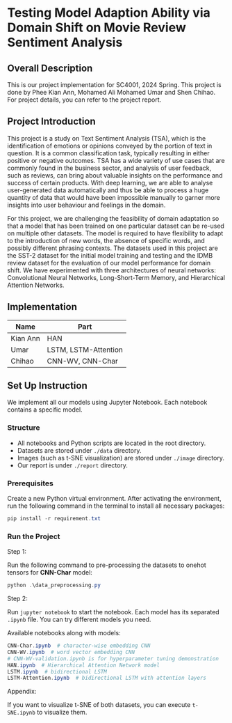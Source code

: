 # Testing Model Adaption Ability via Domain Shift on Movie Review Sentiment Analysis

## Overall Description

This is our project implementation for SC4001, 2024 Spring. This project is done by Phee Kian Ann, Mohamed Ali Mohamed Umar and Shen Chihao. For project  details, you can refer to the project report. 

## Project Introduction

This project is a study on Text Sentiment Analysis (TSA), which is the identification of emotions or opinions conveyed by the portion of text in question. It is a common classification task, typically resulting in either positive or negative outcomes. TSA has a wide variety of use cases that are commonly found in the business sector, and analysis of user feedback, such as reviews, can bring about valuable insights on the performance and success of certain products. With deep learning, we are able to analyse user-generated data automatically and thus be able to process a huge quantity of data that would have been impossible manually to garner more insights into user behaviour and feelings in the domain. 

For this project, we are challenging the feasibility of domain adaptation so that a model that has been trained on one particular dataset can be re-used on multiple other datasets. The model is required to have flexibility to adapt to the introduction of new words, the absence of specific words, and possibly different phrasing contexts. The datasets used in this project are the SST-2 dataset for the initial model training and testing and the IDMB review dataset for the evaluation of our model performance for domain shift. We have experimented with three architectures of neural networks: Convolutional Neural Networks, Long-Short-Term Memory, and Hierarchical Attention Networks.

## Implementation

| Name     | Part                 |
| -------- | -------------------- |
| Kian Ann | HAN                  |
| Umar     | LSTM, LSTM-Attention |
| Chihao   | CNN-WV, CNN-Char     |

## Set Up Instruction

We implement all our models using Jupyter Notebook. Each notebook contains a specific model.

### Structure

- All notebooks and Python scripts are located in the root directory.
- Datasets are stored under `./data` directory.
- Images (such as t-SNE visualization) are stored under `./image` directory.
- Our report is under `./report` directory.

### Prerequisites

Create a new Python virtual environment. After activating the environment, run the following command in the terminal to install all necessary packages:

```powershell
pip install -r requirement.txt
```

### Run the Project

Step 1:

Run the following command to pre-processing the datasets to onehot tensors for **CNN-Char** model:

```powershell
python .\data_preprocessing.py
```

Step 2:

Run `jupyter notebook` to start the notebook. Each model has its separated `.ipynb` file. You can try different models you need.

Available notebooks along with models:

```powershell
CNN-Char.ipynb  # character-wise embedding CNN
CNN-WV.ipynb  # word vector embedding CNN 
# CNN-WV-validation.ipynb is for hyperparameter tuning demonstration
HAN.ipynb  # Hierarchical Attention Network model
LSTM.ipynb  # bidirectional LSTM
LSTM-Attention.ipynb  # bidirectional LSTM with attention layers
```

Appendix:

If you want to visualize t-SNE of both datasets, you can execute `t-SNE.ipynb` to visualize them.

